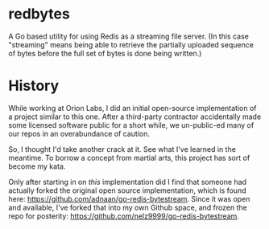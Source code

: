 # redbytes
A Go based utility for using Redis as a streaming file server. (In this case "streaming" means being able to retrieve the partially uploaded sequence of bytes before the full set of bytes is done being written.)

# History
While working at Orion Labs, I did an initial open-source implementation of a project similar to this one. After a third-party contractor accidentally made some licensed software public for a short while, we un-public-ed many of our repos in an overabundance of caution.

So, I thought I'd take another crack at it. See what I've learned in the meantime. To borrow a concept from martial arts, this project has sort of become my kata.

Only after starting in on *this* implementation did I find that someone had actually forked the original open source implementation, which is found here: https://github.com/adnaan/go-redis-bytestream. Since it was open and available, I've forked that into my own Github space, and frozen the repo for posterity: https://github.com/nelz9999/go-redis-bytestream.
